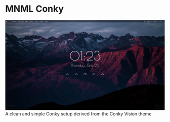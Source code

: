 # MNML Conky
![Preview](https://github.com/VaughnValle/demo/blob/master/preview.png)
A clean and simple Conky setup derived from the Conky Vision theme
